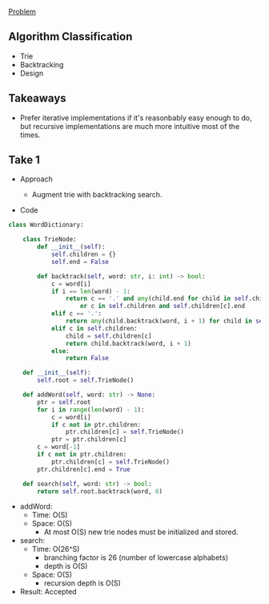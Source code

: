 [Problem](https://leetcode.com/problems/design-add-and-search-words-data-structure/)

## Algorithm Classification
- Trie
- Backtracking
- Design

## Takeaways
- Prefer iterative implementations if it's reasonbably easy enough to do, but
  recursive implementations are much more intuitive most of the times.

## Take 1
- Approach
    - Augment trie with backtracking search.

- Code
```python
class WordDictionary:

    class TrieNode:
        def __init__(self):
            self.children = {}
            self.end = False

        def backtrack(self, word: str, i: int) -> bool:
            c = word[i]
            if i == len(word) - 1:
                return c == '.' and any(child.end for child in self.children.values()) \
                    or c in self.children and self.children[c].end
            elif c == '.':
                return any(child.backtrack(word, i + 1) for child in self.children.values())
            elif c in self.children:
                child = self.children[c]
                return child.backtrack(word, i + 1)
            else:
                return False

    def __init__(self):
        self.root = self.TrieNode()

    def addWord(self, word: str) -> None:
        ptr = self.root
        for i in range(len(word) - 1):
            c = word[i]
            if c not in ptr.children:
                ptr.children[c] = self.TrieNode()
            ptr = ptr.children[c]
        c = word[-1]
        if c not in ptr.children:
            ptr.children[c] = self.TrieNode()
        ptr.children[c].end = True

    def search(self, word: str) -> bool:
        return self.root.backtrack(word, 0)
```
- addWord:
    - Time: O(S)
    - Space: O(S)
        - At most O(S) new trie nodes must be initialized and stored.
- search:
    - Time: O(26^S)
        - branching factor is 26 (number of lowercase alphabets)
        - depth is O(S)
    - Space: O(S)
        - recursion depth is O(S)
- Result: Accepted

